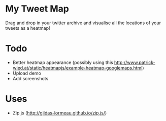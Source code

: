 My Tweet Map
============

Drag and drop in your twitter archive and visualise all the locations of your tweets as a heatmap!

Todo
======

- Better heatmap appearance (possibly using this http://www.patrick-wied.at/static/heatmapjs/example-heatmap-googlemaps.html)
- Upload demo
- Add screenshots

Uses
=====

- Zip.js (http://gildas-lormeau.github.io/zip.js/)
